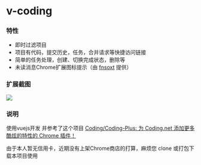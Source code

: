# v-coding


### 特性

* 即时过滤项目
* 项目有代码，提交历史，任务，合并请求等快捷访问链接
* 简单的任务处理，创建、切换完成状态，删除等
* 未读消息Chrome扩展图标提示（由 [fnsoxt](https://github.com/fnsoxt) 提供）

### 扩展截图
![](http://ww2.sinaimg.cn/large/4e5d3ea7jw1f3zp5166fgj209f0e8myb.jpg)

### 说明
使用vuejs开发
并参考了这个项目 [Coding/Coding-Plus: 为 Coding.net 添加更多酷炫的特性的 Chrome 插件！](https://github.com/Coding/Coding-Plus)

由于本人暂无信用卡，近期没有上架Chrome商店的打算，麻烦您 clone 或打包下载本项目使用
